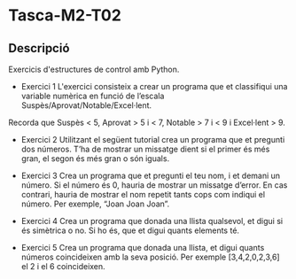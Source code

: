 # Tasca-M2-T02
## Descripció




Exercicis d'estructures de control amb Python.



- Exercici 1
L'exercici consisteix a crear un programa que et classifiqui una variable numèrica en funció de l’escala Suspès/Aprovat/Notable/Excel·lent.

Recorda que Suspès < 5, Aprovat > 5 i < 7, Notable > 7 i < 9 i Excel·lent > 9.


- Exercici 2
Utilitzant el següent tutorial crea un programa que et pregunti dos números. T’ha de mostrar un missatge dient si el primer és més gran, el segon és més gran o són iguals.


- Exercici 3
Crea un programa que et pregunti el teu nom, i et demani un número. Si el número és 0, hauria de mostrar un missatge d’error. En cas contrari, hauria de mostrar el nom repetit tants cops com indiqui el número. Per exemple, “Joan Joan Joan”.



- Exercici 4
Crea un programa que donada una llista qualsevol, et digui si és simètrica o no. Si ho és, que et digui quants elements té.



- Exercici 5
Crea un programa que donada una llista, et digui quants números coincideixen amb la seva posició. Per exemple [3,4,2,0,2,3,6] el 2 i el 6 coincideixen.
